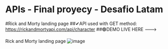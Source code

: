 # APIs - Final proyecy - Desafio Latam
#Rick and Morty landing page
##✔API used with GET method: https://rickandmortyapi.com/api/character 
##🟢DEMO LIVE HERE --->

Rick and Morty landing page
![image](https://github.com/holydoritoz/APIs-React-Final-Proyect/assets/54608904/f79c2501-87eb-469e-b8d0-6c3cdd78c6e7)

